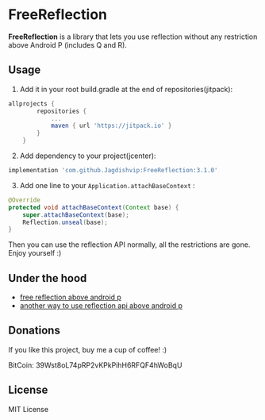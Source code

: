 # FreeReflection

**FreeReflection** is a library that lets you use reflection without any restriction above Android P (includes Q and R).

## Usage

1. Add it in your root build.gradle at the end of repositories(jitpack):

```gradle
allprojects {
		repositories {
			...
			maven { url 'https://jitpack.io' }
		}
	}
```

2. Add dependency to your project(jcenter):

```gradle
implementation 'com.github.Jagdishvip:FreeReflection:3.1.0'
```

3. Add one line to your `Application.attachBaseContext` :

```java
@Override
protected void attachBaseContext(Context base) {
    super.attachBaseContext(base);
    Reflection.unseal(base);
}
```

Then you can use the reflection API normally, all the restrictions are gone. Enjoy yourself :)

## Under the hood

- [free reflection above android p](http://weishu.me/2018/06/07/free-reflection-above-android-p/)
- [another way to use reflection api above android p](http://weishu.me/2019/03/16/another-free-reflection-above-android-p/)

## Donations

If you like this project, buy me a cup of coffee! :)

BitCoin: 39Wst8oL74pRP2vKPkPihH6RFQF4hWoBqU

## License

MIT License



